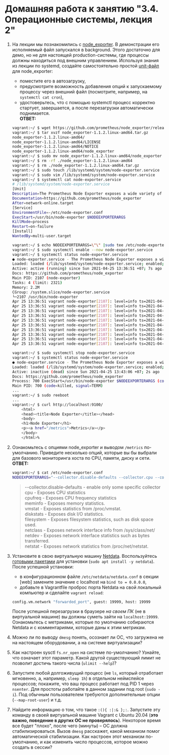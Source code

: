 # Домашняя работа к занятию "3.4. Операционные системы, лекция 2"

1. На лекции мы познакомились с [node_exporter](https://github.com/prometheus/node_exporter/releases). В демонстрации его исполняемый файл запускался в background. Этого достаточно для демо, но не для настоящей production-системы, где процессы должны находиться под внешним управлением. Используя знания из лекции по systemd, создайте самостоятельно простой [unit-файл](https://www.freedesktop.org/software/systemd/man/systemd.service.html) для node_exporter:

    * поместите его в автозагрузку,
    * предусмотрите возможность добавления опций к запускаемому процессу через внешний файл (посмотрите, например, на `systemctl cat cron`),
    * удостоверьтесь, что с помощью systemctl процесс корректно стартует, завершается, а после перезагрузки автоматически поднимается.  
    __ОТВЕТ:__

    ```bash
    vagrant:~/ $ wget https://github.com/prometheus/node_exporter/releases/download/v1.1.2/node_exporter-1.1.2.linux-amd64.tar.gz
    vagrant:~/ $ tar xvzf node_exporter-1.1.2.linux-amd64.tar.gz
    node_exporter-1.1.2.linux-amd64/
    node_exporter-1.1.2.linux-amd64/LICENSE
    node_exporter-1.1.2.linux-amd64/NOTICE
    node_exporter-1.1.2.linux-amd64/node_exporter
    vagrant:~/ $ sudo mv node_exporter-1.1.2.linux-amd64/node_exporter /usr/bin/node-exporter
    vagrant:~/ $ rm -rf ./node_exporter-1.1.2.linux-amd64
    vagrant:~/ $ rm ./node_exporter-1.1.2.linux-amd64.tar.gz
    vagrant:~/ $ sudo touch /lib/systemd/system/node-exporter.service
    vagrant:~/ $ sudo vim /lib/systemd/system/node-exporter.service
    vagrant:~/ $ systemctl cat node-exporter.service
    # /lib/systemd/system/node-exporter.service
    [Unit]
    Description=The Prometheus Node Exporter exposes a wide variety of hardware- and kernel-related metrics.
    Documentation=https://github.com/prometheus/node_exporter
    After=network-online.target
    [Service]
    EnvironmentFile=-/etc/node-exporter.conf
    ExecStart=/usr/bin/node-exporter $NODEEXPORTERARGS
    KillMode=process
    Restart=on-failure
    [Install]
    WantedBy=multi-user.target
    
    vagrant:~/ $ echo NODEEXPORTERARGS=\"\" |sudo tee /etc/node-exporter.conf
    vagrant:~/ $ sudo systemctl enable --now node-exporter.service
    vagrant:~/ $ systemctl status node-exporter.service
    ● node-exporter.service - The Prometheus Node Exporter exposes a wide variety of hardware- and kernel-related metrics.
    Loaded: loaded (/lib/systemd/system/node-exporter.service; enabled; vendor preset: enabled)
    Active: active (running) since Sun 2021-04-25 13:36:51 +07; 7s ago
    Docs: https://github.com/prometheus/node_exporter
    Main PID: 2107 (node-exporter)
    Tasks: 4 (limit: 2321)
    Memory: 2.2M
    CGroup: /system.slice/node-exporter.service
    └─2107 /usr/bin/node-exporter
    Apr 25 13:36:51 vagrant node-exporter[2107]: level=info ts=2021-04-25T06:36:51.464Z caller=node_exporter.go:113 collector=thermal_zone
    Apr 25 13:36:51 vagrant node-exporter[2107]: level=info ts=2021-04-25T06:36:51.464Z caller=node_exporter.go:113 collector=time
    Apr 25 13:36:51 vagrant node-exporter[2107]: level=info ts=2021-04-25T06:36:51.464Z caller=node_exporter.go:113 collector=timex
    Apr 25 13:36:51 vagrant node-exporter[2107]: level=info ts=2021-04-25T06:36:51.465Z caller=node_exporter.go:113 collector=udp_queues
    Apr 25 13:36:51 vagrant node-exporter[2107]: level=info ts=2021-04-25T06:36:51.465Z caller=node_exporter.go:113 collector=uname
    Apr 25 13:36:51 vagrant node-exporter[2107]: level=info ts=2021-04-25T06:36:51.465Z caller=node_exporter.go:113 collector=vmstat
    Apr 25 13:36:51 vagrant node-exporter[2107]: level=info ts=2021-04-25T06:36:51.465Z caller=node_exporter.go:113 collector=xfs
    Apr 25 13:36:51 vagrant node-exporter[2107]: level=info ts=2021-04-25T06:36:51.465Z caller=node_exporter.go:113 collector=zfs
    Apr 25 13:36:51 vagrant node-exporter[2107]: level=info ts=2021-04-25T06:36:51.465Z caller=node_exporter.go:195 msg="Listening on" address=:9100
    Apr 25 13:36:51 vagrant node-exporter[2107]: level=info ts=2021-04-25T06:36:51.466Z caller=tls_config.go:191 msg="TLS is disabled." http2=false

    vagrant:~/ $ sudo systemctl stop node-exporter.service
    vagrant:~/ $ systemctl status node-exporter.service
    ● node-exporter.service - The Prometheus Node Exporter exposes a wide variety of hardware- and kernel-related metrics.
    Loaded: loaded (/lib/systemd/system/node-exporter.service; enabled; vendor preset: enabled)
    Active: inactive (dead) since Sun 2021-04-25 13:43:06 +07; 2s ago
    Docs: https://github.com/prometheus/node_exporter
    Process: 700 ExecStart=/usr/bin/node-exporter $NODEEXPORTERARGS (code=killed, signal=TERM)
    Main PID: 700 (code=killed, signal=TERM)
    ...
    vagrant:~/ $ sudo reeboot
    ...
    vagrant:~/ $ curl http://localhost:9100/
        <html>
        <head><title>Node Exporter</title></head>
        <body>
        <h1>Node Exporter</h1>
        <p><a href="/metrics">Metrics</a></p>
        </body>
        </html>%  
    ```

1. Ознакомьтесь с опциями node_exporter и выводом `/metrics` по-умолчанию. Приведите несколько опций, которые вы бы выбрали для базового мониторинга хоста по CPU, памяти, диску и сети.  
    __ОТВЕТ:__

    ```bash
    vagrant:~/ $ cat /etc/node-exporter.conf
    NODEEXPORTERARGS="--collector.disable-defaults --collector.cpu --collector.cpufreq --collector.meminfo --collector.vmstat --collector.diskstats --collector.filesystem --collector.netclass --collector.netdev --collector.netstat"
    ```
    >--collector.disable-defaults - enable only some specific collector  
    cpu - Exposes CPU statistics  
    cpufreq - Exposes CPU frequency statistics  
    meminfo - Exposes memory statistics.  
    vmstat - Exposes statistics from /proc/vmstat.  
    diskstats - Exposes disk I/O statistics.  
    filesystem - Exposes filesystem statistics, such as disk space used.  
    netclass - Exposes network interface info from /sys/class/net/  
    netdev - Exposes network interface statistics such as bytes transferred.  
    netstat - Exposes network statistics from /proc/net/netstat.   
1. Установите в свою виртуальную машину [Netdata](https://github.com/netdata/netdata). Воспользуйтесь [готовыми пакетами](https://packagecloud.io/netdata/netdata/install) для установки (`sudo apt install -y netdata`). После успешной установки:
    * в конфигурационном файле `/etc/netdata/netdata.conf` в секции [web] замените значение с localhost на `bind to = 0.0.0.0`,
    * добавьте в Vagrantfile проброс порта Netdata на свой локальный компьютер и сделайте `vagrant reload`:

    ```bash
    config.vm.network "forwarded_port", guest: 19999, host: 19999
    ```

    После успешной перезагрузки в браузере *на своем ПК* (не в виртуальной машине) вы должны суметь зайти на `localhost:19999`. Ознакомьтесь с метриками, которые по умолчанию собираются Netdata и с комментариями, которые даны к этим метрикам.

1. Можно ли по выводу `dmesg` понять, осознает ли ОС, что загружена не на настоящем оборудовании, а на системе виртуализации?
1. Как настроен sysctl `fs.nr_open` на системе по-умолчанию? Узнайте, что означает этот параметр. Какой другой существующий лимит не позволит достичь такого числа (`ulimit --help`)?
1. Запустите любой долгоживущий процесс (не `ls`, который отработает мгновенно, а, например, `sleep 1h`) в отдельном неймспейсе процессов; покажите, что ваш процесс работает под PID 1 через `nsenter`. Для простоты работайте в данном задании под root (`sudo -i`). Под обычным пользователем требуются дополнительные опции (`--map-root-user`) и т.д.
1. Найдите информацию о том, что такое `:(){ :|:& };:`. Запустите эту команду в своей виртуальной машине Vagrant с Ubuntu 20.04 (**это важно, поведение в других ОС не проверялось**). Некоторое время все будет "плохо", после чего (минуты) – ОС должна стабилизироваться. Вызов `dmesg` расскажет, какой механизм помог автоматической стабилизации. Как настроен этот механизм по-умолчанию, и как изменить число процессов, которое можно создать в сессии?
